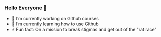 ### Hello Everyone :wave:
- 🔭 I’m currently working on Github courses 
- 🌱 I’m currently learning how to use Github
- ⚡ Fun fact: On a mission to break stigmas and get out of the "rat race"


<!--
**learningtocodetoday/learningtocodetoday** is a ✨ _special_ ✨ repository because its `README.md` (this file) appears on your GitHub profile.

Here are some ideas to get you started:

- 🔭 I’m currently working on ...
- 🌱 I’m currently learning ...
- 👯 I’m looking to collaborate on ...
- 🤔 I’m looking for help with ...
- 💬 Ask me about ...
- 📫 How to reach me: ...
- 😄 Pronouns: ...
- ⚡ Fun fact: ...
-->
